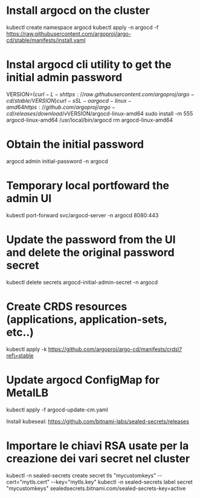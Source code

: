 # Install argocd on the cluster
kubectl create namespace argocd
kubectl apply -n argocd -f https://raw.githubusercontent.com/argoproj/argo-cd/stable/manifests/install.yaml

# Instal argocd cli utility to get the initial admin password
VERSION=$(curl -L -s https://raw.githubusercontent.com/argoproj/argo-cd/stable/VERSION)
curl -sSL -o argocd-linux-amd64 https://github.com/argoproj/argo-cd/releases/download/v$VERSION/argocd-linux-amd64
sudo install -m 555 argocd-linux-amd64 /usr/local/bin/argocd
rm argocd-linux-amd64

# Obtain the initial password 
argocd admin initial-password -n argocd

# Temporary local portfoward the admin UI 
kubectl port-forward svc/argocd-server -n argocd 8080:443

# Update the password from the UI and delete the original password secret
kubectl delete secrets argocd-initial-admin-secret -n argocd

# Create CRDS resources (applications, application-sets, etc..)
kubectl apply -k https://github.com/argoproj/argo-cd/manifests/crds\?ref\=stable


# Update argocd ConfigMap for MetalLB
kubectl apply -f argocd-update-cm.yaml

Install kubeseal: https://github.com/bitnami-labs/sealed-secrets/releases

# Importare le chiavi RSA usate per la creazione dei vari secret nel cluster
kubectl -n sealed-secrets create secret tls "mycustomkeys" --cert="mytls.cert" --key="mytls.key"
kubectl -n sealed-secrets label secret "mycustomkeys" sealedsecrets.bitnami.com/sealed-secrets-key=active
